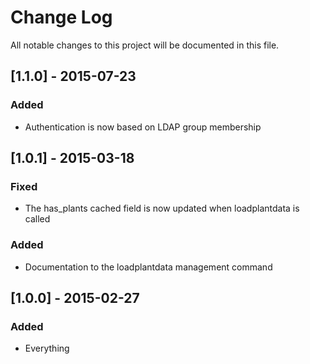 # Change Log
All notable changes to this project will be documented in this file.

## [1.1.0] - 2015-07-23
### Added
- Authentication is now based on LDAP group membership

## [1.0.1] - 2015-03-18
### Fixed
- The has_plants cached field is now updated when loadplantdata is called

### Added
- Documentation to the loadplantdata management command

## [1.0.0] - 2015-02-27
### Added
- Everything
